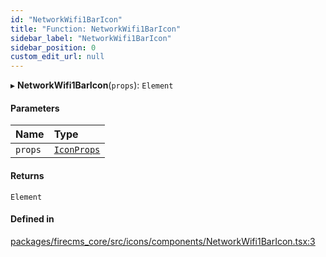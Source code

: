 ```yaml
---
id: "NetworkWifi1BarIcon"
title: "Function: NetworkWifi1BarIcon"
sidebar_label: "NetworkWifi1BarIcon"
sidebar_position: 0
custom_edit_url: null
---
```


▸ **NetworkWifi1BarIcon**(`props`): `Element`

#### Parameters

| Name | Type |
| :------ | :------ |
| `props` | [`IconProps`](../types/IconProps.md) |

#### Returns

`Element`

#### Defined in

[packages/firecms_core/src/icons/components/NetworkWifi1BarIcon.tsx:3](https://github.com/FireCMSco/firecms/blob/d45f3739/packages/firecms_core/src/icons/components/NetworkWifi1BarIcon.tsx#L3)
